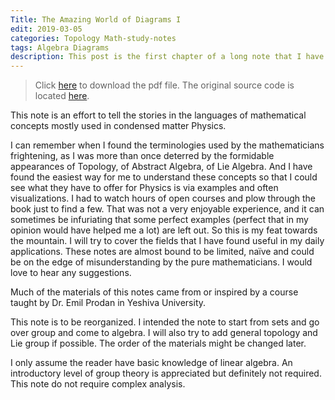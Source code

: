 ```yaml
---
Title: The Amazing World of Diagrams I
edit: 2019-03-05
categories: Topology Math-study-notes
tags: Algebra Diagrams 
description: This post is the first chapter of a long note that I have been writing and organizing aiming at telling the stories in the languages of mathematical concepts mostly used in condensed matter Physics.
---
```


>  Click [here](https://github.com/yk-liu/yk-liu.github.io/raw/master/_posts/2020-03-05-The-Amazing-World-of-Diagrams-I/src/chapter1.pdf) to download the pdf file. The original source code is located [here](https://github.com/yk-liu/yk-liu.github.io/tree/master/_posts/2020-03-05-The-Amazing-World-of-Diagrams-I/src).

This note is an effort to tell the stories in the languages of mathematical concepts mostly used in condensed matter Physics. 

I can remember when I found the terminologies used by the mathematicians frightening, as I was more than once deterred by the formidable appearances of Topology, of Abstract Algebra, of Lie Algebra. And I have found the easiest way for me to understand these concepts so that I could see what they have to offer for Physics is via examples and often visualizations. I had to watch hours of open courses and plow through the book just to find a few. That was not a very enjoyable experience, and it can sometimes be infuriating that some perfect examples (perfect that in my opinion would have helped me a lot) are left out. So this is my feat towards the mountain. I will try to cover the fields that I have found useful in my daily applications. These notes are almost bound to be limited, naïve and could be on the edge of misunderstanding by the pure mathematicians. I would love to hear any suggestions. 
	
Much of the materials of this notes came from or inspired by a course taught by Dr. Emil Prodan in Yeshiva University.
	
This note is to be reorganized. I intended the note to start from sets and go over group and come to algebra. I will also try to add general topology and Lie group if possible. The order of the materials might be changed later.
	
I only assume the reader have basic knowledge of linear algebra. An introductory level of group theory is appreciated but definitely not required. This note do not require complex analysis.